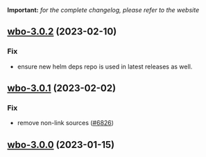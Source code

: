 **Important:**
*for the complete changelog, please refer to the website*




## [wbo-3.0.2](https://github.com/truecharts/charts/compare/wbo-3.0.1...wbo-3.0.2) (2023-02-10)

### Fix

- ensure new helm deps repo is used in latest releases as well.
  
  


## [wbo-3.0.1](https://github.com/truecharts/charts/compare/wbo-3.0.0...wbo-3.0.1) (2023-02-02)

### Fix

- remove non-link sources ([#6826](https://github.com/truecharts/charts/issues/6826))
  
  


## [wbo-3.0.0](https://github.com/truecharts/charts/compare/wbo-2.0.7...wbo-3.0.0) (2023-01-15)


